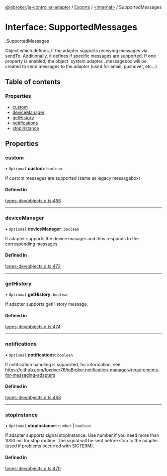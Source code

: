[@iobroker/js-controller-adapter](../README.md) / [Exports](../modules.md) / [<internal\>](../modules/internal_.md) / SupportedMessages

# Interface: SupportedMessages

[<internal>](../modules/internal_.md).SupportedMessages

Object which defines, if the adapter supports receiving messages via sendTo.
Additionally, it defines if specific messages are supported.
If one property is enabled, the object `system.adapter.<adaptername>.<adapterinstance>.messagebox will be created to send messages to the adapter (used for email, pushover, etc...)

## Table of contents

### Properties

- [custom](internal_.SupportedMessages.md#custom)
- [deviceManager](internal_.SupportedMessages.md#devicemanager)
- [getHistory](internal_.SupportedMessages.md#gethistory)
- [notifications](internal_.SupportedMessages.md#notifications)
- [stopInstance](internal_.SupportedMessages.md#stopinstance)

## Properties

### custom

• `Optional` **custom**: `boolean`

If custom messages are supported (same as legacy messagebox)

#### Defined in

[types-dev/objects.d.ts:466](https://github.com/ioBroker/ioBroker.js-controller/blob/0ce62b24/packages/types-dev/objects.d.ts#L466)

___

### deviceManager

• `Optional` **deviceManager**: `boolean`

If adapter supports the device manager and thus responds to the corresponding messages

#### Defined in

[types-dev/objects.d.ts:472](https://github.com/ioBroker/ioBroker.js-controller/blob/0ce62b24/packages/types-dev/objects.d.ts#L472)

___

### getHistory

• `Optional` **getHistory**: `boolean`

If adapter supports getHistory message.

#### Defined in

[types-dev/objects.d.ts:474](https://github.com/ioBroker/ioBroker.js-controller/blob/0ce62b24/packages/types-dev/objects.d.ts#L474)

___

### notifications

• `Optional` **notifications**: `boolean`

If notification handling is supported, for information, see https://github.com/foxriver76/ioBroker.notification-manager#requirements-for-messaging-adapters

#### Defined in

[types-dev/objects.d.ts:468](https://github.com/ioBroker/ioBroker.js-controller/blob/0ce62b24/packages/types-dev/objects.d.ts#L468)

___

### stopInstance

• `Optional` **stopInstance**: `number` \| `boolean`

If adapter supports signal stopInstance. Use number if you need more than 1000 ms for stop routine. The signal will be sent before stop to the adapter. (used if problems occurred with SIGTERM).

#### Defined in

[types-dev/objects.d.ts:470](https://github.com/ioBroker/ioBroker.js-controller/blob/0ce62b24/packages/types-dev/objects.d.ts#L470)
